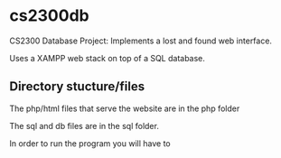 # cs2300db
CS2300 Database Project:
Implements a lost and found web interface.

Uses a XAMPP web stack on top of a SQL database.

## Directory stucture/files
The php/html files that serve the website are in the php folder

The sql and db files are in the sql folder.

In order to run the program you will have to 

